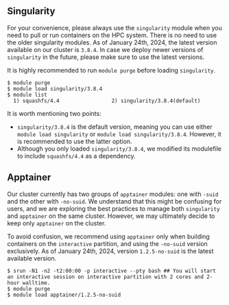 ## Singularity
For your convenience, please always use the `singularity` module when you need to pull or run containers on the HPC system. There is no need to use the older singularity modules. As of January 24th, 2024, the latest version available on our cluster is `3.8.4`. In case we deploy newer versions of `singularity` in the future, please make sure to use the latest versions.

It is highly recommended to run `module purge` before loading `singularity`. 
```
$ module purge
$ module load singularity/3.8.4
$ module list
  1) squashfs/4.4                 2) singularity/3.8.4(default)
```

It is worth mentioning two points:
- `singularity/3.8.4` is the default version, meaning you can use either `module load singularity` or `module load singularity/3.8.4`. However, it is recommended to use the latter option. 
- Although you only loaded `singularity/3.8.4`, we modified its modulefile to include `squashfs/4.4` as a dependency.

## Apptainer
Our cluster currently has two groups of `apptainer` modules: one with `-suid` and the other with `-no-suid`. We understand that this might be confusing for users, and we are exploring the best practices to manage both `singularity` and `apptainer` on the same cluster. However, we may ultimately decide to keep only `apptainer` on the cluster.

To avoid confusion, we recommend using `apptainer` only when building containers on the `interactive` partition, and using the `-no-suid` version exclusively. As of January 24th, 2024, version `1.2.5-no-suid` is the latest available version.
```
$ srun -N1 -n2 -t2:00:00 -p interactive --pty bash ## You will start an interactive session on interactive partition with 2 cores and 2-hour walltime.
$ module purge
$ module load apptainer/1.2.5-no-suid
```
